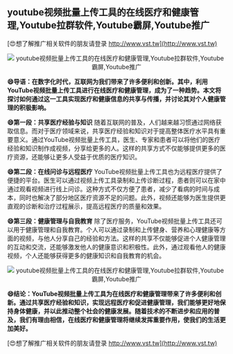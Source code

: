 ## **youtube视频批量上传工具的在线医疗和健康管理,Youtube拉群软件,Youtube霸屏,Youtube推广**

[😍想了解推广相关软件的朋友请登录 http://www.vst.tw](http://www.vst.tw)

 <center><img src="https://vst.tw/MP4/tuiguang/png/3.png" alt="youtube视频批量上传工具的在线医疗和健康管理,Youtube拉群软件,Youtube霸屏,Youtube推广"></center>

**😄导语：在数字化时代，互联网为我们带来了许多便利和创新。其中，利用YouTube视频批量上传工具进行在线医疗和健康管理，成为了一种趋势。本文将探讨如何通过这一工具实现医疗和健康信息的共享与传播，并讨论其对个人健康管理的积极影响。**

**😄第一段：共享医疗经验与知识**
随着互联网的普及，人们越来越习惯通过网络获取信息。而对于医疗领域来说，共享医疗经验和知识对于提高整体医疗水平具有重要意义。通过YouTube视频批量上传工具，医生、专家和患者可以将他们的医疗经验和知识制作成视频，分享给更多的人。这样的共享方式不仅能够提供更多的医疗资源，还能够让更多人受益于优质的医疗知识。

**😄第二段：在线问诊与远程医疗**
YouTube视频批量上传工具也为远程医疗提供了便捷的平台。医生可以通过视频上传工具录制和上传诊断过程，患者则可以在家中通过观看视频进行线上问诊。这种方式不仅方便了患者，减少了看病的时间与成本，同时也解决了部分地区医疗资源不足的问题。此外，视频还能够为医生提供更直观的诊断和治疗过程展示，提高远程医疗的质量和效果。

**😄第三段：健康管理与自我教育**
除了医疗服务，YouTube视频批量上传工具还可以用于健康管理和自我教育。个人可以通过录制和上传健身、营养和心理健康等方面的视频，与他人分享自己的经验和方法。这样的共享不仅能够促进个人健康管理的互动和交流，还能够激发他人的健康意识和积极性。此外，通过观看他人的健康视频，个人还能够获得更多的健康知识和自我教育的机会。

 <center><img src="https://vst.tw/MP4/tuiguang/png/7.png" alt="youtube视频批量上传工具的在线医疗和健康管理,Youtube拉群软件,Youtube霸屏,Youtube推广"></center>

**😄结论：YouTube视频批量上传工具为在线医疗和健康管理带来了许多便利和创新。通过共享医疗经验和知识，实现远程医疗和促进健康管理，我们能够更好地保持身体健康，并以此推动整个社会的健康发展。随着技术的不断进步和应用的普及，我们有理由相信，在线医疗和健康管理将继续发挥重要作用，使我们的生活更加美好。**

[😍想了解推广相关软件的朋友请登录 http://www.vst.tw](http://www.vst.tw)



